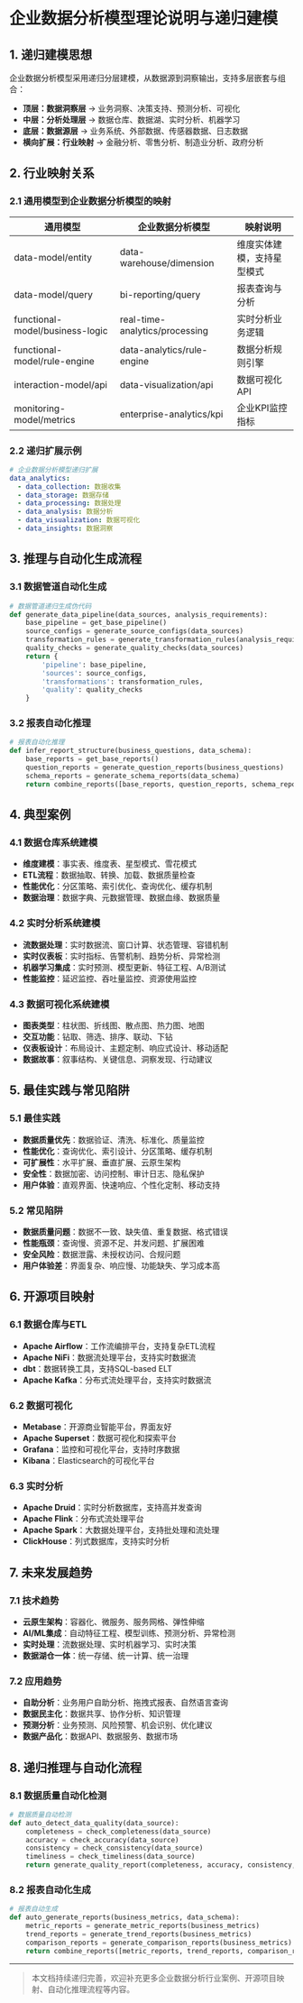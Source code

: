 # 企业数据分析模型理论说明与递归建模

## 1. 递归建模思想

企业数据分析模型采用递归分层建模，从数据源到洞察输出，支持多层嵌套与组合：

- **顶层：数据洞察层** → 业务洞察、决策支持、预测分析、可视化
- **中层：分析处理层** → 数据仓库、数据湖、实时分析、机器学习
- **底层：数据源层** → 业务系统、外部数据、传感器数据、日志数据
- **横向扩展：行业映射** → 金融分析、零售分析、制造业分析、政府分析

## 2. 行业映射关系

### 2.1 通用模型到企业数据分析模型的映射

| 通用模型 | 企业数据分析模型 | 映射说明 |
|---------|---------|---------|
| data-model/entity | data-warehouse/dimension | 维度实体建模，支持星型模式 |
| data-model/query | bi-reporting/query | 报表查询与分析 |
| functional-model/business-logic | real-time-analytics/processing | 实时分析业务逻辑 |
| functional-model/rule-engine | data-analytics/rule-engine | 数据分析规则引擎 |
| interaction-model/api | data-visualization/api | 数据可视化API |
| monitoring-model/metrics | enterprise-analytics/kpi | 企业KPI监控指标 |

### 2.2 递归扩展示例

```yaml
# 企业数据分析模型递归扩展
data_analytics:
  - data_collection: 数据收集
  - data_storage: 数据存储
  - data_processing: 数据处理
  - data_analysis: 数据分析
  - data_visualization: 数据可视化
  - data_insights: 数据洞察
```

## 3. 推理与自动化生成流程

### 3.1 数据管道自动化生成

```python
# 数据管道递归生成伪代码
def generate_data_pipeline(data_sources, analysis_requirements):
    base_pipeline = get_base_pipeline()
    source_configs = generate_source_configs(data_sources)
    transformation_rules = generate_transformation_rules(analysis_requirements)
    quality_checks = generate_quality_checks(data_sources)
    return {
        'pipeline': base_pipeline,
        'sources': source_configs,
        'transformations': transformation_rules,
        'quality': quality_checks
    }
```

### 3.2 报表自动化推理

```python
# 报表自动化推理
def infer_report_structure(business_questions, data_schema):
    base_reports = get_base_reports()
    question_reports = generate_question_reports(business_questions)
    schema_reports = generate_schema_reports(data_schema)
    return combine_reports([base_reports, question_reports, schema_reports])
```

## 4. 典型案例

### 4.1 数据仓库系统建模

- **维度建模**：事实表、维度表、星型模式、雪花模式
- **ETL流程**：数据抽取、转换、加载、数据质量检查
- **性能优化**：分区策略、索引优化、查询优化、缓存机制
- **数据治理**：数据字典、元数据管理、数据血缘、数据质量

### 4.2 实时分析系统建模

- **流数据处理**：实时数据流、窗口计算、状态管理、容错机制
- **实时仪表板**：实时指标、告警机制、趋势分析、异常检测
- **机器学习集成**：实时预测、模型更新、特征工程、A/B测试
- **性能监控**：延迟监控、吞吐量监控、资源使用监控

### 4.3 数据可视化系统建模

- **图表类型**：柱状图、折线图、散点图、热力图、地图
- **交互功能**：钻取、筛选、排序、联动、下钻
- **仪表板设计**：布局设计、主题定制、响应式设计、移动适配
- **数据故事**：叙事结构、关键信息、洞察发现、行动建议

## 5. 最佳实践与常见陷阱

### 5.1 最佳实践

- **数据质量优先**：数据验证、清洗、标准化、质量监控
- **性能优化**：查询优化、索引设计、分区策略、缓存机制
- **可扩展性**：水平扩展、垂直扩展、云原生架构
- **安全性**：数据加密、访问控制、审计日志、隐私保护
- **用户体验**：直观界面、快速响应、个性化定制、移动支持

### 5.2 常见陷阱

- **数据质量问题**：数据不一致、缺失值、重复数据、格式错误
- **性能瓶颈**：查询慢、资源不足、并发问题、扩展困难
- **安全风险**：数据泄露、未授权访问、合规问题
- **用户体验差**：界面复杂、响应慢、功能缺失、学习成本高

## 6. 开源项目映射

### 6.1 数据仓库与ETL

- **Apache Airflow**：工作流编排平台，支持复杂ETL流程
- **Apache NiFi**：数据流处理平台，支持实时数据流
- **dbt**：数据转换工具，支持SQL-based ELT
- **Apache Kafka**：分布式流处理平台，支持实时数据流

### 6.2 数据可视化

- **Metabase**：开源商业智能平台，界面友好
- **Apache Superset**：数据可视化和探索平台
- **Grafana**：监控和可视化平台，支持时序数据
- **Kibana**：Elasticsearch的可视化平台

### 6.3 实时分析

- **Apache Druid**：实时分析数据库，支持高并发查询
- **Apache Flink**：分布式流处理平台
- **Apache Spark**：大数据处理平台，支持批处理和流处理
- **ClickHouse**：列式数据库，支持实时分析

## 7. 未来发展趋势

### 7.1 技术趋势

- **云原生架构**：容器化、微服务、服务网格、弹性伸缩
- **AI/ML集成**：自动特征工程、模型训练、预测分析、异常检测
- **实时处理**：流数据处理、实时机器学习、实时决策
- **数据湖仓一体**：统一存储、统一计算、统一治理

### 7.2 应用趋势

- **自助分析**：业务用户自助分析、拖拽式报表、自然语言查询
- **数据民主化**：数据共享、协作分析、知识管理
- **预测分析**：业务预测、风险预警、机会识别、优化建议
- **数据产品化**：数据API、数据服务、数据市场

## 8. 递归推理与自动化流程

### 8.1 数据质量自动化检测

```python
# 数据质量自动检测
def auto_detect_data_quality(data_source):
    completeness = check_completeness(data_source)
    accuracy = check_accuracy(data_source)
    consistency = check_consistency(data_source)
    timeliness = check_timeliness(data_source)
    return generate_quality_report(completeness, accuracy, consistency, timeliness)
```

### 8.2 报表自动化生成

```python
# 报表自动生成
def auto_generate_reports(business_metrics, data_schema):
    metric_reports = generate_metric_reports(business_metrics)
    trend_reports = generate_trend_reports(business_metrics)
    comparison_reports = generate_comparison_reports(business_metrics)
    return combine_reports([metric_reports, trend_reports, comparison_reports])
```

---

> 本文档持续递归完善，欢迎补充更多企业数据分析行业案例、开源项目映射、自动化推理流程等内容。
